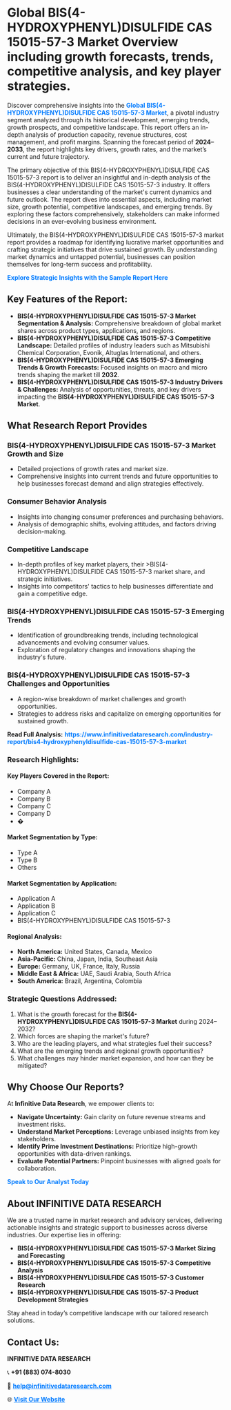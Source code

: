 <h1>Global BIS(4-HYDROXYPHENYL)DISULFIDE CAS 15015-57-3 Market Overview including growth forecasts, trends, competitive analysis, and key player strategies.</h1>
<p>
Discover comprehensive insights into the 
<a href="https://www.infinitivedataresearch.com/industry-report/bis4-hydroxyphenyldisulfide-cas-15015-57-3-market" rel="dofollow" style="color: #007BFF; text-decoration: none;"><strong>Global BIS(4-HYDROXYPHENYL)DISULFIDE CAS 15015-57-3 Market</strong></a>, a pivotal industry segment analyzed through its historical development, emerging trends, growth prospects, and competitive landscape. This report offers an in-depth analysis of production capacity, revenue structures, cost management, and profit margins. Spanning the forecast period of <strong>2024–2033</strong>, the report highlights key drivers, growth rates, and the market’s current and future trajectory.
</p>
<p>
The primary objective of this BIS(4-HYDROXYPHENYL)DISULFIDE CAS 15015-57-3 report is to deliver an insightful and in-depth analysis of the BIS(4-HYDROXYPHENYL)DISULFIDE CAS 15015-57-3 industry. It offers businesses a clear understanding of the market's current dynamics and future outlook. The report dives into essential aspects, including market size, growth potential, competitive landscapes, and emerging trends. By exploring these factors comprehensively, stakeholders can make informed decisions in an ever-evolving business environment.
</p>
<p>
Ultimately, the BIS(4-HYDROXYPHENYL)DISULFIDE CAS 15015-57-3 market report provides a roadmap for identifying lucrative market opportunities and crafting strategic initiatives that drive sustained growth. By understanding market dynamics and untapped potential, businesses can position themselves for long-term success and profitability.
</p>
<p>
<a href="https://www.infinitivedataresearch.com/request-sample/reportId=107474" style="color: #007BFF; text-decoration: none;"><strong>Explore Strategic Insights with the Sample Report Here</strong></a>
</p>

<h2>Key Features of the Report:</h2>
<ul>
<li><strong>BIS(4-HYDROXYPHENYL)DISULFIDE CAS 15015-57-3 Market Segmentation & Analysis:</strong> Comprehensive breakdown of global market shares across product types, applications, and regions.</li>
<li><strong>BIS(4-HYDROXYPHENYL)DISULFIDE CAS 15015-57-3 Competitive Landscape:</strong> Detailed profiles of industry leaders such as Mitsubishi Chemical Corporation, Evonik, Altuglas International, and others.</li>
<li><strong>BIS(4-HYDROXYPHENYL)DISULFIDE CAS 15015-57-3 Emerging Trends & Growth Forecasts:</strong> Focused insights on macro and micro trends shaping the market till <strong>2032</strong>.</li>
<li><strong>BIS(4-HYDROXYPHENYL)DISULFIDE CAS 15015-57-3 Industry Drivers & Challenges:</strong> Analysis of opportunities, threats, and key drivers impacting the <strong>BIS(4-HYDROXYPHENYL)DISULFIDE CAS 15015-57-3 Market</strong>.</li>
</ul>

<h2>What Research Report Provides</h2>
<h3>BIS(4-HYDROXYPHENYL)DISULFIDE CAS 15015-57-3 Market Growth and Size</h3>
<ul>
<li>Detailed projections of growth rates and market size.</li>
<li>Comprehensive insights into current trends and future opportunities to help businesses forecast demand and align strategies effectively.</li>
</ul>

<h3>Consumer Behavior Analysis</h3>
<ul>
<li>Insights into changing consumer preferences and purchasing behaviors.</li>
<li>Analysis of demographic shifts, evolving attitudes, and factors driving decision-making.</li>
</ul>

<h3>Competitive Landscape</h3>
<ul>
<li>In-depth profiles of key market players, their >BIS(4-HYDROXYPHENYL)DISULFIDE CAS 15015-57-3 market share, and strategic initiatives.</li>
<li>Insights into competitors' tactics to help businesses differentiate and gain a competitive edge.</li>
</ul>

<h3>BIS(4-HYDROXYPHENYL)DISULFIDE CAS 15015-57-3 Emerging Trends</h3>
<ul>
<li>Identification of groundbreaking trends, including technological advancements and evolving consumer values.</li>
<li>Exploration of regulatory changes and innovations shaping the industry's future.</li>
</ul>

<h3>BIS(4-HYDROXYPHENYL)DISULFIDE CAS 15015-57-3 Challenges and Opportunities</h3>
<ul>
<li>A region-wise breakdown of market challenges and growth opportunities.</li>
<li>Strategies to address risks and capitalize on emerging opportunities for sustained growth.</li>
</ul>
<p><strong>Read Full Analysis:</strong> <a href="https://www.infinitivedataresearch.com/industry-report/bis4-hydroxyphenyldisulfide-cas-15015-57-3-market" rel="dofollow" style="color: #007BFF; text-decoration: none;"><strong>https://www.infinitivedataresearch.com/industry-report/bis4-hydroxyphenyldisulfide-cas-15015-57-3-market</strong></a></p>
<h3>Research Highlights:</h3>
<h4>Key Players Covered in the Report:</h4>
<ul><li>Company A</li><li>Company B</li><li>Company C</li><li>Company D</li><li>�</li></ul>
<h4>Market Segmentation by Type:</h4>
<ul><li>Type A</li><li>Type B</li><li>Others</li></ul>
<h4>Market Segmentation by Application:</h4>
<ul><li>Application A</li><li>Application B</li><li>Application C</li><li>BIS(4-HYDROXYPHENYL)DISULFIDE CAS 15015-57-3</li></ul>

<h4>Regional Analysis:</h4>
<ul>
<li><strong>North America:</strong> United States, Canada, Mexico</li>
<li><strong>Asia-Pacific:</strong> China, Japan, India, Southeast Asia</li>
<li><strong>Europe:</strong> Germany, UK, France, Italy, Russia</li>
<li><strong>Middle East & Africa:</strong> UAE, Saudi Arabia, South Africa</li>
<li><strong>South America:</strong> Brazil, Argentina, Colombia</li>
</ul>

<h3>Strategic Questions Addressed:</h3>
<ol>
<li>What is the growth forecast for the <strong>BIS(4-HYDROXYPHENYL)DISULFIDE CAS 15015-57-3 Market</strong> during 2024–2032?</li>
<li>Which forces are shaping the market's future?</li>
<li>Who are the leading players, and what strategies fuel their success?</li>
<li>What are the emerging trends and regional growth opportunities?</li>
<li>What challenges may hinder market expansion, and how can they be mitigated?</li>
</ol>

<h2>Why Choose Our Reports?</h2>
<p>At <strong>Infinitive Data Research</strong>, we empower clients to:</p>
<ul>
<li><strong>Navigate Uncertainty:</strong> Gain clarity on future revenue streams and investment risks.</li>
<li><strong>Understand Market Perceptions:</strong> Leverage unbiased insights from key stakeholders.</li>
<li><strong>Identify Prime Investment Destinations:</strong> Prioritize high-growth opportunities with data-driven rankings.</li>
<li><strong>Evaluate Potential Partners:</strong> Pinpoint businesses with aligned goals for collaboration.</li>
</ul>
<p><a href="https://www.infinitivedataresearch.com/industry-report/bis4-hydroxyphenyldisulfide-cas-15015-57-3-market" rel="dofollow" style="color: #007BFF; text-decoration: none;"><strong>Speak to Our Analyst Today</strong></a></p>

<h2>About INFINITIVE DATA RESEARCH</h2>
<p>We are a trusted name in market research and advisory services, delivering actionable insights and strategic support to businesses across diverse industries. Our expertise lies in offering:</p>
<ul>
<li><strong>BIS(4-HYDROXYPHENYL)DISULFIDE CAS 15015-57-3 Market Sizing and Forecasting</strong></li>
<li><strong>BIS(4-HYDROXYPHENYL)DISULFIDE CAS 15015-57-3 Competitive Analysis</strong></li>
<li><strong>BIS(4-HYDROXYPHENYL)DISULFIDE CAS 15015-57-3 Customer Research</strong></li>
<li><strong>BIS(4-HYDROXYPHENYL)DISULFIDE CAS 15015-57-3 Product Development Strategies</strong></li>
</ul>
<p>Stay ahead in today’s competitive landscape with our tailored research solutions.</p>

<h2>Contact Us:</h2>
<p><strong>INFINITIVE DATA RESEARCH</strong></p>
<p>📞 <strong>+91 (883) 074-8030</strong></p>
<p>📧 <strong><a href="mailto:help@infinitivedataresearch.com" style="color: #007BFF;">help@infinitivedataresearch.com</a></strong></p>
<p>🌐 <strong><a href="https://www.infinitivedataresearch.com" rel="dofollow" style="color: #007BFF;">Visit Our Website</a></strong></p>